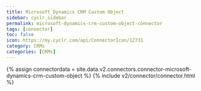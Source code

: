 ```yaml
---
title: Microsoft Dynamics CRM Custom Object
sidebar: cyclr_sidebar
permalink: microsoft-dynamics-crm-custom-object-connector
tags: [connector]
toc: false
icon: https://my.cyclr.com/api/ConnectorIcon/12731
category: CRMs
categories: [CRMs]
---
```

{% assign connectordata = site.data.v2.connectors.connector-microsoft-dynamics-crm-custom-object %}
{% include v2/connector/connector.html %}	